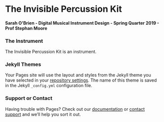 # The Invisible Percussion Kit
#### Sarah O'Brien - Digital Musical Instrument Design - Spring Quarter 2019 - Prof Stephan Moore

### The Instrument

The Invisible Percussion Kit is an instrument.

### Jekyll Themes

Your Pages site will use the layout and styles from the Jekyll theme you have selected in your [repository settings](https://github.com/obriensarah/Invisible-Percussion-Kit/settings). The name of this theme is saved in the Jekyll `_config.yml` configuration file.

### Support or Contact

Having trouble with Pages? Check out our [documentation](https://help.github.com/categories/github-pages-basics/) or [contact support](https://github.com/contact) and we’ll help you sort it out.
